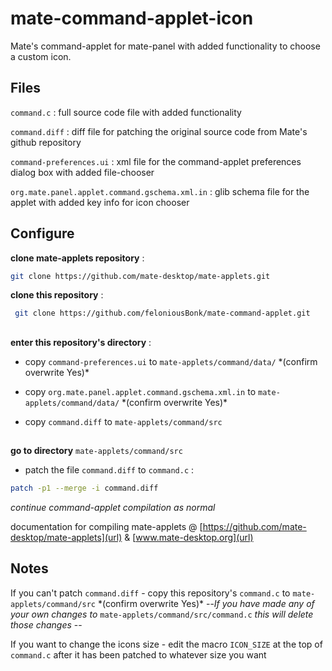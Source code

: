 # mate-command-applet-icon                                                                                                                                           
Mate's command-applet for mate-panel with added functionality to choose a custom icon. 

## Files
`command.c` : full source code file with added functionality

`command.diff` : diff file for patching the original source code from Mate's github repository

`command-preferences.ui` : xml file for the command-applet preferences dialog box with added file-chooser

`org.mate.panel.applet.command.gschema.xml.in` : glib schema file for the applet with added key info for icon chooser

## Configure
**clone mate-applets repository** :
```bash 
git clone https://github.com/mate-desktop/mate-applets.git
```

**clone this repository** :
```bash
 git clone https://github.com/feloniousBonk/mate-command-applet.git
```
## 
**enter this repository's directory** :

- copy `command-preferences.ui` to `mate-applets/command/data/` \*(confirm overwrite Yes)\*

- copy `org.mate.panel.applet.command.gschema.xml.in` to `mate-applets/command/data/` \*(confirm overwrite Yes)\*

- copy `command.diff` to `mate-applets/command/src`
## 

**go to directory** `mate-applets/command/src` 

- patch the file `command.diff` to `command.c` :
```bash
patch -p1 --merge -i command.diff
 ```

*continue command-applet compilation as normal* 

documentation for compiling mate-applets @ [https://github.com/mate-desktop/mate-applets](url) & [www.mate-desktop.org](url)

## Notes
If you can't patch `command.diff` - copy this repository's `command.c` to `mate-applets/command/src` \*(confirm overwrite Yes)\* --_If you have made any of your own changes to_ `mate-applets/command/src/command.c` _this will delete those changes_ --

If you want to change the icons size - edit the macro `ICON_SIZE` at the top of `command.c` after it has been patched to whatever size you want
